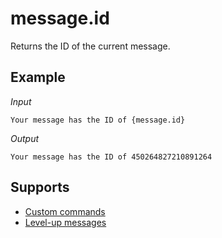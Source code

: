 # message.id

Returns the ID of the current message.

## Example

*Input*
```
Your message has the ID of {message.id}
```
*Output*
```
Your message has the ID of 450264827210891264
```

## Supports

* [Custom commands](/Modules/custom_commands/)
* [Level-up messages](/Modules/levels/)
